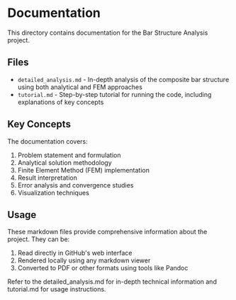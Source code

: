 # Documentation

This directory contains documentation for the Bar Structure Analysis project.

## Files

- `detailed_analysis.md` - In-depth analysis of the composite bar structure using both analytical and FEM approaches
- `tutorial.md` - Step-by-step tutorial for running the code, including explanations of key concepts

## Key Concepts

The documentation covers:

1. Problem statement and formulation
2. Analytical solution methodology
3. Finite Element Method (FEM) implementation
4. Result interpretation
5. Error analysis and convergence studies
6. Visualization techniques

## Usage

These markdown files provide comprehensive information about the project. They can be:

1. Read directly in GitHub's web interface
2. Rendered locally using any markdown viewer
3. Converted to PDF or other formats using tools like Pandoc

Refer to the detailed_analysis.md for in-depth technical information and tutorial.md for usage instructions.
